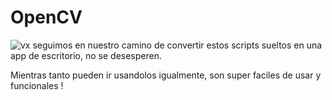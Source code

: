 # OpenCV

![vx](https://web.archive.org/web/20091019234109/http://hk.geocities.com/wilsonctf/Huskarl-w.gif) seguimos en nuestro camino de convertir estos scripts sueltos en una app de escritorio, no se desesperen.

Mientras tanto pueden ir usandolos igualmente, son super faciles de usar y funcionales !
